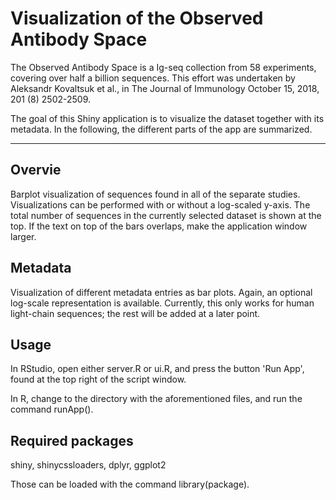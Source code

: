 # Visualization of the Observed Antibody Space
The Observed Antibody Space is a Ig-seq collection from 58 experiments, covering over half a billion sequences. This effort was undertaken by Aleksandr Kovaltsuk et al., in The Journal of Immunology October 15, 2018, 201 (8) 2502-2509.

The goal of this Shiny application is to visualize the dataset together with its metadata. In the following, the different parts of the app are summarized.

------------

## Overvie

Barplot visualization of sequences found in all of the separate studies. Visualizations can be performed with or without a log-scaled y-axis. The total number of sequences in the currently selected dataset is shown at the top. If the text on top of the bars overlaps, make the application window larger.

## Metadata

Visualization of different metadata entries as bar plots. Again, an optional log-scale representation is available. Currently, this only works for human light-chain sequences; the rest will be added at a later point.

## Usage

In RStudio, open either server.R or ui.R, and press the button 'Run App', found at the top right of the script window.

In R, change to the directory with the aforementioned files, and run the command runApp().

## Required packages

shiny, shinycssloaders, dplyr, ggplot2

Those can be loaded with the command library(package).